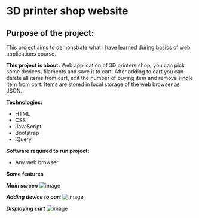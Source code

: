 # 3D printer shop website
## Purpose of the project:
This project aims to demonstrate what i have learned during basics of web applications course.

**This project is about:** Web application of 3D printers shop, you can pick some devices, filaments and save it to cart.
After adding to cart you can delete all items from cart, edit the number of buying item and remove single item from cart.
Items are stored in local storage of the web browser as JSON.

**Technologies:**
- HTML
- CSS
- JavaScript
- Bootstrap
- jQuery

**Software required to run project:**
- Any web browser

**Some features**

***Main screen***
![image](https://user-images.githubusercontent.com/64408066/165359157-856073ff-943f-4848-acf6-9c4274656e6a.png)

***Adding device to cart***
![image](https://user-images.githubusercontent.com/64408066/165359265-05c32625-14ad-4252-85ee-0fcb1f69e9f7.png)

***Displaying cart***
![image](https://user-images.githubusercontent.com/64408066/165359325-0be8bab9-9feb-4124-8ea2-b3aba2d6b07a.png)
